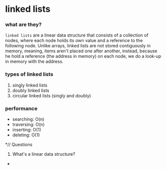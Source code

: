 # linked lists
### what are they?
`linked lists` are a linear data structure that consists of a collection of nodes, where each node holds its own value and a reference to the following node. Unlike arrays, linked lists are not stored contiguously in memory, meaning, items aren't placed one after another, instead, because he hold a reference (the address in memory) on each node, we do a look-up in memory with the address.

### types of linked lists 
1. singly linked lists
2. doubly linked lists
3. circular linked lists (singly and doubly)

### performance
- searching: O(n)
- traversing: O(n)
- inserting: O(1)
- deleting: O(1)

*// Questions
1. What's a linear data structure?
*

